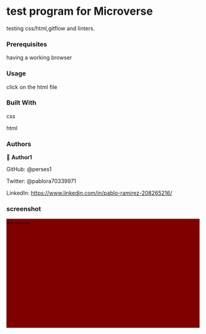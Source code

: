 # test program for Microverse
testing css/html,gitflow and linters.
### Prerequisites
having a working browser
### Usage
click on the html file

### Built With
css

html

### Authors

👤 **Author1**

GitHub: @perses1

Twitter: @pablora70339971

LinkedIn: https://www.linkedin.com/in/pablo-ramirez-208265216/

### screenshot

![Alt text](app_screenshot.png)
